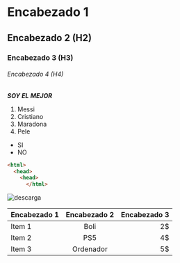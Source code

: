 # Encabezado 1
## Encabezado 2 (H2)
### Encabezado 3 (H3)
###### Encabezado 4 (H4)

*__SOY EL__*
*__MEJOR__*

1. Messi
2. Cristiano
3. Maradona
4. Pele


* SI
* NO

```html
<html>
  <head>
    <head>
      </html>
````
![descarga](https://user-images.githubusercontent.com/113420749/191208627-528ef5cb-127e-44f7-9d39-6a64db165392.jpg)

| Encabezado 1 | Encabezado 2 | Encabezado 3 |
| ------------ | :----------: | -----------: |
| Item 1 | Boli | 2$ |
| Item 2 | PS5 | 4$ |
| Item 3 | Ordenador | 5$ |
